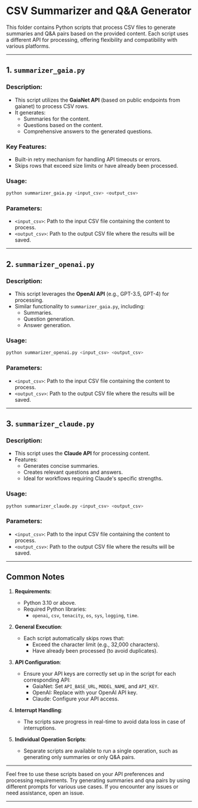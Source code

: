# CSV Summarizer and Q&A Generator

This folder contains Python scripts that process CSV files to generate summaries and Q&A pairs based on the provided content. Each script uses a different API for processing, offering flexibility and compatibility with various platforms.

---

## 1. **`summarizer_gaia.py`**

### Description:
- This script utilizes the **GaiaNet API** (based on public endpoints from gaianet) to process CSV rows. 
- It generates:
  - Summaries for the content.
  - Questions based on the content.
  - Comprehensive answers to the generated questions.
  
### Key Features:
- Built-in retry mechanism for handling API timeouts or errors.
- Skips rows that exceed size limits or have already been processed.

### Usage:
```bash
python summarizer_gaia.py <input_csv> <output_csv>
```

### Parameters:
- `<input_csv>`: Path to the input CSV file containing the content to process.
- `<output_csv>`: Path to the output CSV file where the results will be saved.

---

## 2. **`summarizer_openai.py`**

### Description:
- This script leverages the **OpenAI API** (e.g., GPT-3.5, GPT-4) for processing.
- Similar functionality to `summarizer_gaia.py`, including:
  - Summaries.
  - Question generation.
  - Answer generation.

### Usage:
```bash
python summarizer_openai.py <input_csv> <output_csv>
```

### Parameters:
- `<input_csv>`: Path to the input CSV file containing the content to process.
- `<output_csv>`: Path to the output CSV file where the results will be saved.

---

## 3. **`summarizer_claude.py`**

### Description:
- This script uses the **Claude API** for processing content.
- Features:
  - Generates concise summaries.
  - Creates relevant questions and answers.
  - Ideal for workflows requiring Claude's specific strengths.

### Usage:
```bash
python summarizer_claude.py <input_csv> <output_csv>
```

### Parameters:
- `<input_csv>`: Path to the input CSV file containing the content to process.
- `<output_csv>`: Path to the output CSV file where the results will be saved.

---

## Common Notes

1. **Requirements**:
   - Python 3.10 or above.
   - Required Python libraries:
     - `openai`, `csv`, `tenacity`, `os`, `sys`, `logging`, `time`.

2. **General Execution**:
   - Each script automatically skips rows that:
     - Exceed the character limit (e.g., 32,000 characters).
     - Have already been processed (to avoid duplicates).

3. **API Configuration**:
   - Ensure your API keys are correctly set up in the script for each corresponding API:
     - GaiaNet: Set `API_BASE_URL`, `MODEL_NAME`, and `API_KEY`.
     - OpenAI: Replace with your OpenAI API key.
     - Claude: Configure your API access.

4. **Interrupt Handling**:
   - The scripts save progress in real-time to avoid data loss in case of interruptions.

5. **Individual Operation Scripts**:  
   - Separate scripts are available to run a single operation, such as generating only summaries or only Q&A pairs.

---

Feel free to use these scripts based on your API preferences and processing requirements. 
Try generating summaries and qna pairs by using different prompts for various use cases. If you encounter any issues or need assistance, open an issue.

---
